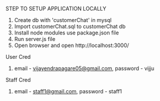 STEP TO SETUP APPLICATION LOCALLY

1) Create db with 'customerChat' in mysql
2) Import customerChat.sql to customerChat db
3) Install node modules use package.json file
4) Run server.js file
5) Open browser and open http://localhost:3000/

User Cred 
1) email - vijayendrapagare05@gmail.com, password - vijju

Staff Cred
1) email - staff1@gmail.com, password - staff1